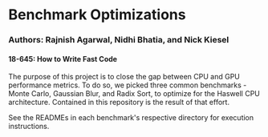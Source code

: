 # Benchmark Optimizations

### Authors: Rajnish Agarwal, Nidhi Bhatia, and Nick Kiesel
#### 18-645: How to Write Fast Code

The purpose of this project is to close the gap between CPU and GPU performance metrics. To do so,
we picked three common benchmarks - Monte Carlo, Gaussian Blur, and Radix Sort, to optimize for
the Haswell CPU architecture. Contained in this repository is the result of that effort.

See the READMEs in each benchmark's respective directory for execution instructions.
